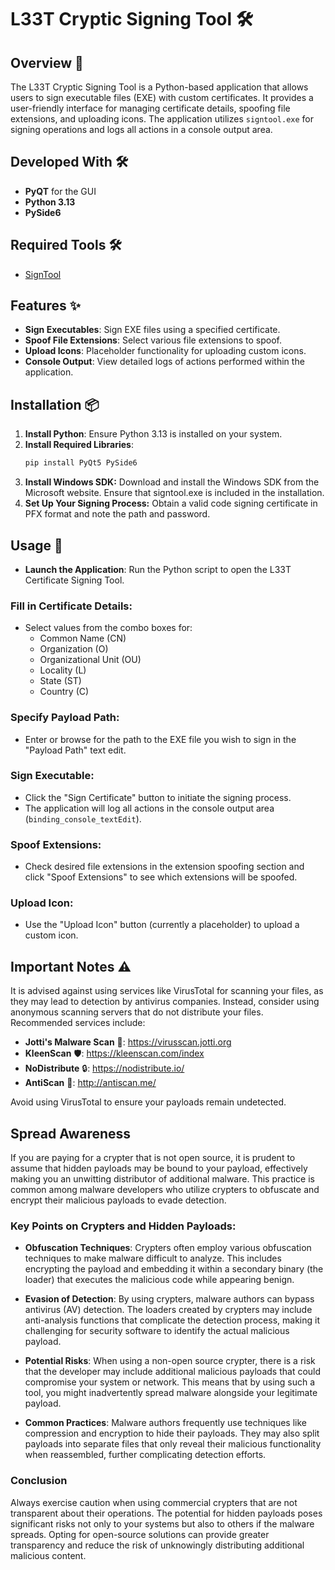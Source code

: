 # L33T Cryptic Signing Tool 🛠️

## Overview 🌟

The L33T Cryptic Signing Tool is a Python-based application that allows users to sign executable files (EXE) with custom certificates. It provides a user-friendly interface for managing certificate details, spoofing file extensions, and uploading icons. The application utilizes `signtool.exe` for signing operations and logs all actions in a console output area.

## Developed With 🛠️

- **PyQT** for the GUI
- **Python 3.13**
- **PySide6**

## Required Tools 🛠️

- [SignTool](https://developer.microsoft.com/en-us/windows/downloads/windows-sdk/)

## Features ✨

- **Sign Executables**: Sign EXE files using a specified certificate.
- **Spoof File Extensions**: Select various file extensions to spoof.
- **Upload Icons**: Placeholder functionality for uploading custom icons.
- **Console Output**: View detailed logs of actions performed within the application.

## Installation 📦

1. **Install Python**: Ensure Python 3.13 is installed on your system.
2. **Install Required Libraries**:
   ```bash
   pip install PyQt5 PySide6
3. **Install Windows SDK:** Download and install the Windows SDK from the Microsoft website. Ensure that signtool.exe is included in the installation.
4. **Set Up Your Signing Process:** Obtain a valid code signing certificate in PFX format and note the path and password.



## Usage 🚀

- **Launch the Application**: Run the Python script to open the L33T Certificate Signing Tool.

### Fill in Certificate Details:
- Select values from the combo boxes for:
  - Common Name (CN)
  - Organization (O)
  - Organizational Unit (OU)
  - Locality (L)
  - State (ST)
  - Country (C)

### Specify Payload Path:
- Enter or browse for the path to the EXE file you wish to sign in the "Payload Path" text edit.

### Sign Executable:
- Click the "Sign Certificate" button to initiate the signing process.
- The application will log all actions in the console output area (`binding_console_textEdit`).

### Spoof Extensions:
- Check desired file extensions in the extension spoofing section and click "Spoof Extensions" to see which extensions will be spoofed.

### Upload Icon:
- Use the "Upload Icon" button (currently a placeholder) to upload a custom icon.

## Important Notes ⚠️

It is advised against using services like VirusTotal for scanning your files, as they may lead to detection by antivirus companies. Instead, consider using anonymous scanning servers that do not distribute your files. Recommended services include:

- **Jotti's Malware Scan** 🦠: https://virusscan.jotti.org
- **KleenScan** 🛡️: https://kleenscan.com/index
- **NoDistribute** 🔒: https://nodistribute.io/
- **AntiScan** 🚫: http://antiscan.me/

Avoid using VirusTotal to ensure your payloads remain undetected.



## Spread Awareness

If you are paying for a crypter that is not open source, it is prudent to assume that hidden payloads may be bound to your payload, effectively making you an unwitting distributor of additional malware. This practice is common among malware developers who utilize crypters to obfuscate and encrypt their malicious payloads to evade detection.

### Key Points on Crypters and Hidden Payloads:

- **Obfuscation Techniques**: Crypters often employ various obfuscation techniques to make malware difficult to analyze. This includes encrypting the payload and embedding it within a secondary binary (the loader) that executes the malicious code while appearing benign.

- **Evasion of Detection**: By using crypters, malware authors can bypass antivirus (AV) detection. The loaders created by crypters may include anti-analysis functions that complicate the detection process, making it challenging for security software to identify the actual malicious payload.

- **Potential Risks**: When using a non-open source crypter, there is a risk that the developer may include additional malicious payloads that could compromise your system or network. This means that by using such a tool, you might inadvertently spread malware alongside your legitimate payload.

- **Common Practices**: Malware authors frequently use techniques like compression and encryption to hide their payloads. They may also split payloads into separate files that only reveal their malicious functionality when reassembled, further complicating detection efforts.

### Conclusion

Always exercise caution when using commercial crypters that are not transparent about their operations. The potential for hidden payloads poses significant risks not only to your systems but also to others if the malware spreads. Opting for open-source solutions can provide greater transparency and reduce the risk of unknowingly distributing additional malicious content.
